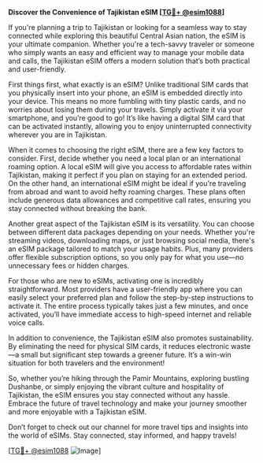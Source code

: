 **Discover the Convenience of Tajikistan eSIM [[TG💪+ @esim1088](https://t.me/s/esim1088)]**

If you're planning a trip to Tajikistan or looking for a seamless way to stay connected while exploring this beautiful Central Asian nation, the eSIM is your ultimate companion. Whether you're a tech-savvy traveler or someone who simply wants an easy and efficient way to manage your mobile data and calls, the Tajikistan eSIM offers a modern solution that’s both practical and user-friendly.

First things first, what exactly is an eSIM? Unlike traditional SIM cards that you physically insert into your phone, an eSIM is embedded directly into your device. This means no more fumbling with tiny plastic cards, and no worries about losing them during your travels. Simply activate it via your smartphone, and you’re good to go! It’s like having a digital SIM card that can be activated instantly, allowing you to enjoy uninterrupted connectivity wherever you are in Tajikistan.

When it comes to choosing the right eSIM, there are a few key factors to consider. First, decide whether you need a local plan or an international roaming option. A local eSIM will give you access to affordable rates within Tajikistan, making it perfect if you plan on staying for an extended period. On the other hand, an international eSIM might be ideal if you're traveling from abroad and want to avoid hefty roaming charges. These plans often include generous data allowances and competitive call rates, ensuring you stay connected without breaking the bank.

Another great aspect of the Tajikistan eSIM is its versatility. You can choose between different data packages depending on your needs. Whether you're streaming videos, downloading maps, or just browsing social media, there's an eSIM package tailored to match your usage habits. Plus, many providers offer flexible subscription options, so you only pay for what you use—no unnecessary fees or hidden charges.

For those who are new to eSIMs, activating one is incredibly straightforward. Most providers have a user-friendly app where you can easily select your preferred plan and follow the step-by-step instructions to activate it. The entire process typically takes just a few minutes, and once activated, you’ll have immediate access to high-speed internet and reliable voice calls.

In addition to convenience, the Tajikistan eSIM also promotes sustainability. By eliminating the need for physical SIM cards, it reduces electronic waste—a small but significant step towards a greener future. It’s a win-win situation for both travelers and the environment!

So, whether you’re hiking through the Pamir Mountains, exploring bustling Dushanbe, or simply enjoying the vibrant culture and hospitality of Tajikistan, the eSIM ensures you stay connected without any hassle. Embrace the future of travel technology and make your journey smoother and more enjoyable with a Tajikistan eSIM.

Don’t forget to check out our channel for more travel tips and insights into the world of eSIMs. Stay connected, stay informed, and happy travels! 

[[TG💪+ @esim1088](https://t.me/s/esim1088) ![Image](https://i.postimg.cc/Y0z9fWf4/image.png)]